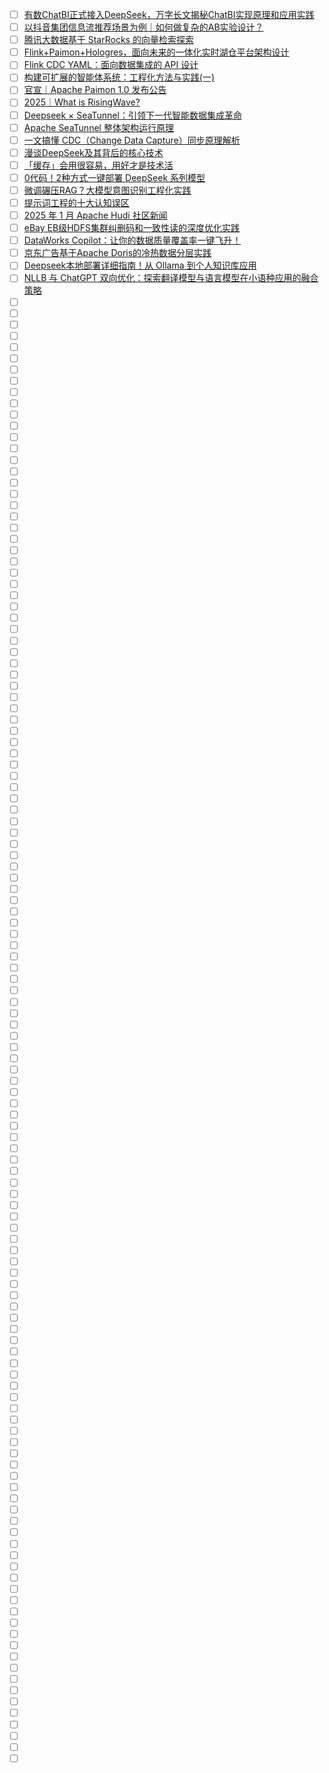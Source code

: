 - [ ] [有数ChatBI正式接入DeepSeek，万字长文揭秘ChatBI实现原理和应用实践](https://mp.weixin.qq.com/s/OlGaRA4f0SIQICIoGwKUhA)
- [ ] [以抖音集团信息流推荐场景为例｜如何做复杂的AB实验设计？](https://mp.weixin.qq.com/s/7wQsdMzuM8H8osoKPfJCig)
- [ ] [腾讯大数据基于 StarRocks 的向量检索探索](https://mp.weixin.qq.com/s/EBeIzJfl8ZZOTAcGe-I8JQ)
- [ ] [​Flink+Paimon+Hologres，面向未来的一体化实时湖仓平台架构设计](https://mp.weixin.qq.com/s/p8vObM_AY8baufsSHr2VMQ)
- [ ] [Flink CDC YAML：面向数据集成的 API 设计](https://mp.weixin.qq.com/s/xokNODvCZgBwbaObO-gOWg)
- [ ] [构建可扩展的智能体系统：工程化方法与实践(一)](https://mp.weixin.qq.com/s/J6OrDjdg0EyYzU9uK0L2yw)
- [ ] [官宣｜Apache Paimon 1.0 发布公告](https://mp.weixin.qq.com/s/xYXuX26p78c7el9iEr0DmA)
- [ ] [2025｜What is RisingWave?](https://mp.weixin.qq.com/s/2a_bjxMkTCJt-hIF9MMn2g)
- [ ] [Deepseek × SeaTunnel：引领下一代智能数据集成革命](https://mp.weixin.qq.com/s/Ww3TrgYoAfXSu7aZMtPC0g)
- [ ] [Apache SeaTunnel 整体架构运行原理](https://mp.weixin.qq.com/s/11BP9LORonYaiQ5YegVjRA)
- [ ] [一文搞懂 CDC（Change Data Capture）同步原理解析](https://mp.weixin.qq.com/s/HL7EZbqmw_2_fhF5OZfYGw)
- [ ] [漫谈DeepSeek及其背后的核心技术](https://mp.weixin.qq.com/s/W4LzpMb3cIn0zVlW2oVung)
- [ ] [「缓存」会用很容易，用好才是技术活](https://mp.weixin.qq.com/s/zIgHhqbB5y2lN5-OOz2dHQ)
- [ ] [0代码！2种方式一键部署 DeepSeek 系列模型](https://mp.weixin.qq.com/s/X4Xr_ugn6XhGhV7VsDQElg)
- [ ] [微调碾压RAG？大模型意图识别工程化实践](https://mp.weixin.qq.com/s/nu-2ji9NOszcZ_6SWd469A)
- [ ] [提示词工程的十大认知误区](https://mp.weixin.qq.com/s/pwhNHqlrK0513CaTx3dPoA)
- [ ] [2025 年 1 月 Apache Hudi 社区新闻](https://mp.weixin.qq.com/s/x4KXKTZwvu60Iu-lKFsQ5g)
- [ ] [eBay EB级HDFS集群纠删码和一致性读的深度优化实践](https://mp.weixin.qq.com/s/yI0dqMA6m8EEEmDcvklPoA)
- [ ] [DataWorks Copilot：让你的数据质量覆盖率一键飞升！](https://mp.weixin.qq.com/s/SAb2lO5VgMrn4pP8cuQ8lg)
- [ ] [京东广告基于Apache Doris的冷热数据分层实践](https://mp.weixin.qq.com/s/Q-BU6n_RyA9VMeEc-fJG4Q)
- [ ] [Deepseek本地部署详细指南！从 Ollama 到个人知识库应用](https://mp.weixin.qq.com/s/SPEvYTmTBxhoEkJqm1yPmw)
- [ ] [NLLB 与 ChatGPT 双向优化：探索翻译模型与语言模型在小语种应用的融合策略](https://mp.weixin.qq.com/s/TLuULS3aMvfiFuSNba4H0A)
- [ ] []()
- [ ] []()
- [ ] []()
- [ ] []()
- [ ] []()
- [ ] []()
- [ ] []()
- [ ] []()
- [ ] []()
- [ ] []()
- [ ] []()
- [ ] []()
- [ ] []()
- [ ] []()
- [ ] []()
- [ ] []()
- [ ] []()
- [ ] []()
- [ ] []()
- [ ] []()
- [ ] []()
- [ ] []()
- [ ] []()
- [ ] []()
- [ ] []()
- [ ] []()
- [ ] []()
- [ ] []()
- [ ] []()
- [ ] []()
- [ ] []()
- [ ] []()
- [ ] []()
- [ ] []()
- [ ] []()
- [ ] []()
- [ ] []()
- [ ] []()
- [ ] []()
- [ ] []()
- [ ] []()
- [ ] []()
- [ ] []()
- [ ] []()
- [ ] []()
- [ ] []()
- [ ] []()
- [ ] []()
- [ ] []()
- [ ] []()
- [ ] []()
- [ ] []()
- [ ] []()
- [ ] []()
- [ ] []()
- [ ] []()
- [ ] []()
- [ ] []()
- [ ] []()
- [ ] []()
- [ ] []()
- [ ] []()
- [ ] []()
- [ ] []()
- [ ] []()
- [ ] []()
- [ ] []()
- [ ] []()
- [ ] []()
- [ ] []()
- [ ] []()
- [ ] []()
- [ ] []()
- [ ] []()
- [ ] []()
- [ ] []()
- [ ] []()
- [ ] []()
- [ ] []()
- [ ] []()
- [ ] []()
- [ ] []()
- [ ] []()
- [ ] []()
- [ ] []()
- [ ] []()
- [ ] []()
- [ ] []()
- [ ] []()
- [ ] []()
- [ ] []()
- [ ] []()
- [ ] []()
- [ ] []()
- [ ] []()
- [ ] []()
- [ ] []()
- [ ] []()
- [ ] []()
- [ ] []()
- [ ] []()
- [ ] []()
- [ ] []()
- [ ] []()
- [ ] []()
- [ ] []()
- [ ] []()
- [ ] []()
- [ ] []()
- [ ] []()
- [ ] []()
- [ ] []()
- [ ] []()
- [ ] []()
- [ ] []()
- [ ] []()
- [ ] []()
- [ ] []()
- [ ] []()
- [ ] []()
- [ ] []()
- [ ] []()
- [ ] []()
- [ ] []()
- [ ] []()
- [ ] []()
- [ ] []()
- [ ] []()
- [ ] []()
- [ ] []()
